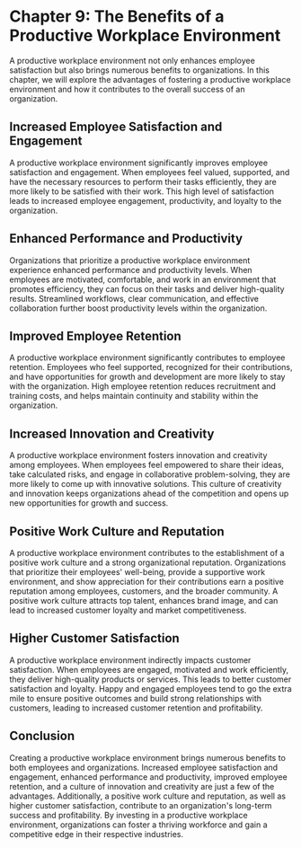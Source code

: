 Chapter 9: The Benefits of a Productive Workplace Environment
=============================================================

A productive workplace environment not only enhances employee satisfaction but also brings numerous benefits to organizations. In this chapter, we will explore the advantages of fostering a productive workplace environment and how it contributes to the overall success of an organization.

Increased Employee Satisfaction and Engagement
----------------------------------------------

A productive workplace environment significantly improves employee satisfaction and engagement. When employees feel valued, supported, and have the necessary resources to perform their tasks efficiently, they are more likely to be satisfied with their work. This high level of satisfaction leads to increased employee engagement, productivity, and loyalty to the organization.

Enhanced Performance and Productivity
-------------------------------------

Organizations that prioritize a productive workplace environment experience enhanced performance and productivity levels. When employees are motivated, comfortable, and work in an environment that promotes efficiency, they can focus on their tasks and deliver high-quality results. Streamlined workflows, clear communication, and effective collaboration further boost productivity levels within the organization.

Improved Employee Retention
---------------------------

A productive workplace environment significantly contributes to employee retention. Employees who feel supported, recognized for their contributions, and have opportunities for growth and development are more likely to stay with the organization. High employee retention reduces recruitment and training costs, and helps maintain continuity and stability within the organization.

Increased Innovation and Creativity
-----------------------------------

A productive workplace environment fosters innovation and creativity among employees. When employees feel empowered to share their ideas, take calculated risks, and engage in collaborative problem-solving, they are more likely to come up with innovative solutions. This culture of creativity and innovation keeps organizations ahead of the competition and opens up new opportunities for growth and success.

Positive Work Culture and Reputation
------------------------------------

A productive workplace environment contributes to the establishment of a positive work culture and a strong organizational reputation. Organizations that prioritize their employees' well-being, provide a supportive work environment, and show appreciation for their contributions earn a positive reputation among employees, customers, and the broader community. A positive work culture attracts top talent, enhances brand image, and can lead to increased customer loyalty and market competitiveness.

Higher Customer Satisfaction
----------------------------

A productive workplace environment indirectly impacts customer satisfaction. When employees are engaged, motivated and work efficiently, they deliver high-quality products or services. This leads to better customer satisfaction and loyalty. Happy and engaged employees tend to go the extra mile to ensure positive outcomes and build strong relationships with customers, leading to increased customer retention and profitability.

Conclusion
----------

Creating a productive workplace environment brings numerous benefits to both employees and organizations. Increased employee satisfaction and engagement, enhanced performance and productivity, improved employee retention, and a culture of innovation and creativity are just a few of the advantages. Additionally, a positive work culture and reputation, as well as higher customer satisfaction, contribute to an organization's long-term success and profitability. By investing in a productive workplace environment, organizations can foster a thriving workforce and gain a competitive edge in their respective industries.
